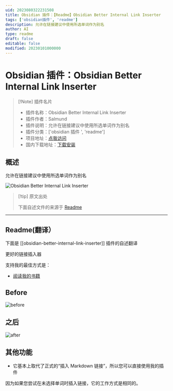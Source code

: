 ```yaml
---
uid: 2023080322231508
title: Obsidian 插件：【Readme】Obsidian Better Internal Link Inserter
tags: ['obsidian插件', 'readme']
description: 允许在链接建议中使用所选单词作为别名
author: AI
type: readme
draft: false
editable: false
modified: 20230101000000
---
```


# Obsidian 插件：Obsidian Better Internal Link Inserter

> [!Note] 插件名片
> - 插件名称：Obsidian Better Internal Link Inserter
> - 插件作者：Salmund
> - 插件说明：允许在链接建议中使用所选单词作为别名
> - 插件分类：['obsidian 插件 ', 'readme']
> - 项目地址：[点我访问](https://github.com/salmund/obsidian-better-link-inserter)
> - 国内下载地址：[下载安装](https://pkmer.cn/products/plugin/pluginMarket/?obsidian-better-internal-link-inserter)

## 概述

允许在链接建议中使用所选单词作为别名

![Obsidian Better Internal Link Inserter](https://cdn.pkmer.cn/covers/obsidian-better-internal-link-inserter.gif!pkmer)

> [!tip] 原文出处
>
>下面自述文件的来源于 [Readme](https://ghproxy.net/https://raw.githubusercontent.com/salmund/obsidian-better-link-inserter/master/README.md)
>

---

## Readme(翻译）

下面是 [[obsidian-better-internal-link-inserter]] 插件的自述翻译

更好的链接插入器

支持我的最佳方式是：

- [阅读我的书籍](https://www.amazon.com/dp/B0B8JJ4441)

## Before

![before](https://user-images.githubusercontent.com/105465034/173254092-ee8c77d2-8184-4de5-9bd8-72fb037b5ea1.gif)

## 之后

![after](https://user-images.githubusercontent.com/105465034/173254099-16e35e1a-dcff-4d08-87ac-0c5813d0480b.gif)

## 其他功能

- 它基本上取代了正式的“插入 Markdown 链接”，所以您可以直接使用我的插件

因为如果您尝试在未选择单词时插入链接，它的工作方式是相同的。
